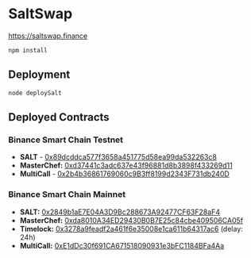 # SaltSwap

https://saltswap.finance

```
npm install
```

## Deployment

```
node deploySalt
```

## Deployed Contracts

### Binance Smart Chain Testnet

- **SALT** - [0x89dcddca577f3658a451775d58ea99da532263c8](https://testnet.bscscan.com/address/0x89dcddca577f3658a451775d58ea99da532263c8)
- **MasterChef:** [0xd37441c3adc637e43f96881d8b3898f433269d11](https://bscscan.com/address/0xd37441c3adc637e43f96881d8b3898f433269d11)
- **MultiCall** - [0x2b4b36861769060c9B3ff8199d2343F731db240D](https://testnet.bscscan.com/address/0x2b4b36861769060c9B3ff8199d2343F731db240D)

### Binance Smart Chain Mainnet

- **SALT:** [0x2849b1aE7E04A3D9Bc288673A92477CF63F28aF4](https://bscscan.com/address/0x2849b1aE7E04A3D9Bc288673A92477CF63F28aF4)
- **MasterChef:** [0xda8010A34ED29430B0B7E25c84cbe409506CA05f](https://bscscan.com/address/0xda8010A34ED29430B0B7E25c84cbe409506CA05f)
- **Timelock:** [0x3278a9feadf2a461f6e35008e1ca611b64317ac6](https://www.bscscan.com/address/0x3278a9feadf2a461f6e35008e1ca611b64317ac6) (delay: 24h)
- **MultiCall:** [0xE1dDc30f691CA671518090931e3bFC1184BFa4Aa](https://www.bscscan.com/address/0xE1dDc30f691CA671518090931e3bFC1184BFa4Aa)
